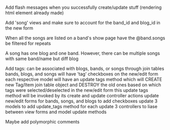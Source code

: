 Add flash messages when you successfully create/update stuff (rendering html element already made)

Add 'song' views and make sure to account for the band_id and blog_id in the new form

When all the songs are listed on a band's show page have the @band.songs be filtered for repeats

A song has one blog and one band. However, there can be multiple songs with same band/name but diff blog

Add tags:
  can be associated with blogs, bands, or songs through join tables
  bands, blogs, and songs will have 'tag' checkboxes on the new/edit form
  each respective model will have an update tags method which will CREATE new Tag/Item join table object and DESTROY the old ones based on which tags were selected/deselected in the new/edit form
  this update tags method will be invoked by its create and update controller actions
  update new/edit forms for bands, songs, and blogs to add checkboxes
  update 3 models to add update_tags method for each
  update 3 controllers to liase between view forms and model update methods

Maybe add polymorphic comments
